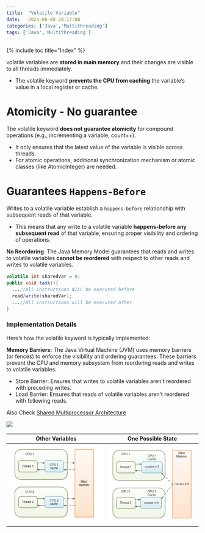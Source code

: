 ```yaml
---
title:  "Volatile Variable"
date:   2024-08-08 20:17:00
categories: ['Java','Multithreading']
tags: ['Java','Multithreading']
---
```


{% include toc title="Index" %}

volatile variables are **stored in main memory** and their changes are visible to all threads immediately.
- The volatile keyword **prevents the CPU from caching** the variable’s value in a local register or cache.

# Atomicity - No guarantee
The volatile keyword **does not guarantee atomicity** for compound operations (e.g., incrementing a variable, count++).
- It only ensures that the latest value of the variable is visible across threads.
- For atomic operations, additional synchronization mechanism or atomic classes (like AtomicInteger) are needed.


# Guarantees `Happens-Before`

Writes to a volatile variable establish a `happens-before` relationship with subsequent reads of that variable.
- This means that any write to a volatile variable **happens-before any subsequent read** of that variable,
ensuring proper visibility and ordering of operations.

**No Reordering**: The Java Memory Model guarantees that reads and writes to volatile variables **cannot be reordered** 
with respect to other reads and writes to volatile variables.

```java
volatile int sharedVar = 0;
public void task(){
  ...//All instructions WILL be executed before
  read/write(sharedVar);
  ...//All instructions will be executed after
}
```

### Implementation Details
Here’s how the volatile keyword is typically implemented:

**Memory Barriers:** The Java Virtual Machine (JVM) uses memory barriers (or fences) to enforce the visibility and ordering guarantees. These barriers prevent the CPU and memory subsystem from reordering reads and writes to volatile variables.
- Store Barrier: Ensures that writes to volatile variables aren’t reordered with preceding writes.
- Load Barrier: Ensures that reads of volatile variables aren’t reordered with following reads.

Also Check [Shared Multiprocessor Architecture](https://www.baeldung.com/java-volatile#shared-multiprocessor-architecture)

![](https://www.baeldung.com/wp-content/uploads/2017/08/cpu.png)

|                           Other Variables                           |                         One Possible State                         |
|:-------------------------------------------------------------------:|:------------------------------------------------------------------:|
| ![java-volatile-1.png](../../../assets/images/java-volatile-1.png)  | ![java-volatile-2.png](../../../assets/images/java-volatile-2.png) | 